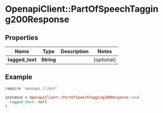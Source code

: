 # OpenapiClient::PartOfSpeechTagging200Response

## Properties

| Name | Type | Description | Notes |
| ---- | ---- | ----------- | ----- |
| **tagged_text** | **String** |  | [optional] |

## Example

```ruby
require 'openapi_client'

instance = OpenapiClient::PartOfSpeechTagging200Response.new(
  tagged_text: null
)
```

